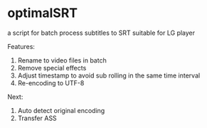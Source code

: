 # optimalSRT
a script for batch process subtitles to SRT suitable for LG player



Features:

1. Rename to video files in batch
2. Remove special effects
3. Adjust timestamp to avoid sub rolling in the same time interval
4. Re-encoding to UTF-8


Next:

1. Auto detect original encoding
2. Transfer ASS
